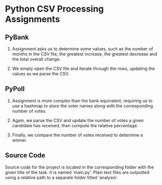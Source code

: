 # Python CSV Processing Assignments

## PyBank

1. Assignment asks us to determine some values, such as the number of months in the CSV file, the greatest increase, the greatest decrease and the total overall change.

2. We simply open the CSV file and iterate through the rows, updating the values as we parse the CSV.

## PyPoll

1. Assignment is more complex than the bank equivalent, requiring us to use a hashmap to store the voter names along with the corresponding number of votes.

2. Again, we parse the CSV and update the number of votes a given candidate has received, then compute the relative percentage.

3. Finally, we compare the number of votes received to determine a winner.

## Source Code

Source code for the project is located in the corresponding folder with the given title of the task. It is named 'main.py'. Plain text files are outputted using a relative path to a separate folder titled 'analysis'.
